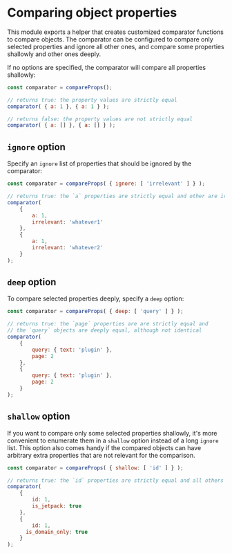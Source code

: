 # Comparing object properties

This module exports a helper that creates customized comparator functions to compare
objects. The comparator can be configured to compare only selected properties and
ignore all other ones, and compare some properties shallowly and other ones deeply.

If no options are specified, the comparator will compare all properties shallowly:

```js
const comparator = compareProps();

// returns true: the property values are strictly equal
comparator( { a: 1 }, { a: 1 } );

// returns false: the property values are not strictly equal
comparator( { a: [] }, { a: [] } );
```

## `ignore` option

Specify an `ignore` list of properties that should be ignored by the comparator:

```js
const comparator = compareProps( { ignore: [ 'irrelevant' ] } );

// returns true: the `a` properties are strictly equal and other are irrelevant
comparator(
	{
		a: 1,
		irrelevant: 'whatever1'
	},
	{
		a: 1,
		irrelevant: 'whatever2'
	}
);
```

## `deep` option

To compare selected properties deeply, specify a `deep` option:

```js
const comparator = compareProps( { deep: [ 'query' ] } );

// returns true: the `page` properties are are strictly equal and
// the `query` objects are deeply equal, although not identical
comparator(
	{
		query: { text: 'plugin' },
		page: 2
	},
	{
		query: { text: 'plugin' },
		page: 2
	}
);
```

## `shallow` option

If you want to compare only some selected properties shallowly, it's more convenient
to enumerate them in a `shallow` option instead of a long `ignore` list. This option
also comes handy if the compared objects can have arbitrary extra properties that are
not relevant for the comparison.

```js
const comparator = compareProps( { shallow: [ 'id' ] } );

// returns true: the `id` properties are strictly equal and all others are ignored
comparator(
	{
		id: 1,
		is_jetpack: true
	},
	{
		id: 1,
	  is_domain_only: true
	}
);
```
